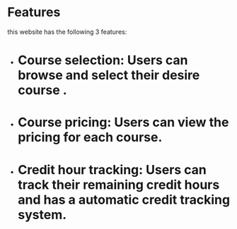 # Features

this website has the following 3 features:

- # Course selection: Users can browse and select their desire course .

- # Course pricing: Users can view the  pricing for each course.

- # Credit hour tracking: Users can track their remaining credit hours and has a automatic credit tracking system.
